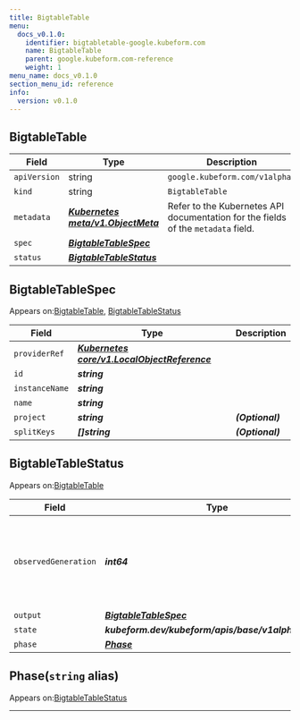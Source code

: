 ```yaml
---
title: BigtableTable
menu:
  docs_v0.1.0:
    identifier: bigtabletable-google.kubeform.com
    name: BigtableTable
    parent: google.kubeform.com-reference
    weight: 1
menu_name: docs_v0.1.0
section_menu_id: reference
info:
  version: v0.1.0
---
```


## BigtableTable
| Field | Type | Description |
| ------ | ----- | ----------- |
| `apiVersion` | string | `google.kubeform.com/v1alpha1` |
|    `kind` | string | `BigtableTable` |
| `metadata` | ***[Kubernetes meta/v1.ObjectMeta](https://kubernetes.io/docs/reference/generated/kubernetes-api/v1.13/#objectmeta-v1-meta)***|Refer to the Kubernetes API documentation for the fields of the `metadata` field.|
| `spec` | ***[BigtableTableSpec](#bigtabletablespec)***||
| `status` | ***[BigtableTableStatus](#bigtabletablestatus)***||
## BigtableTableSpec

Appears on:[BigtableTable](#bigtabletable), [BigtableTableStatus](#bigtabletablestatus)

| Field | Type | Description |
| ------ | ----- | ----------- |
| `providerRef` | ***[Kubernetes core/v1.LocalObjectReference](https://kubernetes.io/docs/reference/generated/kubernetes-api/v1.13/#localobjectreference-v1-core)***||
| `id` | ***string***||
| `instanceName` | ***string***||
| `name` | ***string***||
| `project` | ***string***| ***(Optional)*** |
| `splitKeys` | ***[]string***| ***(Optional)*** |
## BigtableTableStatus

Appears on:[BigtableTable](#bigtabletable)

| Field | Type | Description |
| ------ | ----- | ----------- |
| `observedGeneration` | ***int64***| ***(Optional)*** Resource generation, which is updated on mutation by the API Server.|
| `output` | ***[BigtableTableSpec](#bigtabletablespec)***| ***(Optional)*** |
| `state` | ***kubeform.dev/kubeform/apis/base/v1alpha1.State***| ***(Optional)*** |
| `phase` | ***[Phase](#phase)***| ***(Optional)*** |
## Phase(`string` alias)

Appears on:[BigtableTableStatus](#bigtabletablestatus)

---
